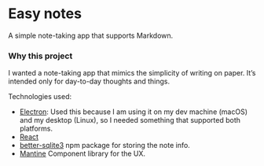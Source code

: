 # Easy notes
A simple note-taking app that supports Markdown.

### Why this project
I wanted a note-taking app that mimics the simplicity of writing on paper. It’s intended only for day-to-day thoughts and things.

Technologies used:
- [Electron](https://www.electronjs.org/): Used this because I am using it on my dev machine (macOS) and my desktop (Linux), so I needed something that supported both platforms.
- [React](https://react.dev/)
- [better-sqlite3](https://www.npmjs.com/package/better-sqlite3) npm package for storing the note info.
- [Mantine](https://mantine.dev/) Component library for the UX.

